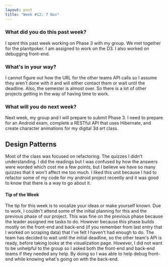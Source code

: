 ```yaml
---
layout: post
title: "Week #12: 7 Nov"
---
```


<h3> What did you do this past week? </h3>
I spent this past week working on Phase 3 with my group. We met together for the planitpoker. I am assigned to work on the D3. I also worked on debugging front-end.  
<h3> What's in your way? </h3>
I cannot figure out how the URL for the other teams API calls so I assume they aren't done with it and will either contact them or wait until the deadline. Also, the semester is almost over. So there is a lot of other projects getting in the way of having time to work.
<h3> What will you do next week? </h3>
Next week, my group and I will prepare to submit Phase 3. I need to prepare for an Android exam, complete a RESTful API that uses Hibernate, and create character animations for my digital 3d art class.
<h2> Design Patterns </h2>
Most of the class was focused on refactoring. The quizzes I didn't understanding. I did the readings but I was confused by how the answers were worded which cost me a few points, but I believe we have so many quizzes that it won't affect me too much. I liked this unit because I had to refactor some of my code for my android project recently and it was good to know that there is a way to go about it.
<h4> Tip of the Week </h4>
The tip for this week is to vocalize your ideas or make yourself known. Due to work, I couldn't attend some of the initial planning for this and the previous phase of our project. This was fine on the previous phase because the leader assigned me tasks to do. However because this phase builds mostly on the front-end and back-end (if you remember from last entry that I worked on scraping data) that I've felt I haven't had enough to do. The team has decided to wait until the initial deadline, so the other team's APi is ready, before taking looks at the visualization page. However, I did not want to be unhelpful to the group so I asked both the front-end and back-end teams if they needed any help. By doing so I was able to help debug front-end while knowing what's going on with the back-end.